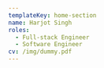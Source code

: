 ```yaml
---
templateKey: home-section
name: Harjot Singh
roles:
  - Full-stack Engineer
  - Software Engineer
cv: /img/dummy.pdf
---
```

